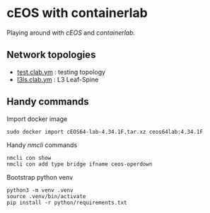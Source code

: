 # cEOS with containerlab
Playing around with *cEOS* and *containerlab*.

## Network topologies

* [test.clab.ym](test.clab.yml) : testing topology
* [l3ls.clab.ym](l3ls.clab.yml) : L3 Leaf-Spine

## Handy commands
Import docker image
```
sudo docker import cEOS64-lab-4.34.1F.tar.xz ceos64lab:4.34.1F
```

Handy *nmcli* commands
```
nmcli con show
nmcli con add type bridge ifname ceos-operdown
```

Bootstrap python venv

```
python3 -m venv .venv
source .venv/bin/activate
pip install -r python/requirements.txt
```
